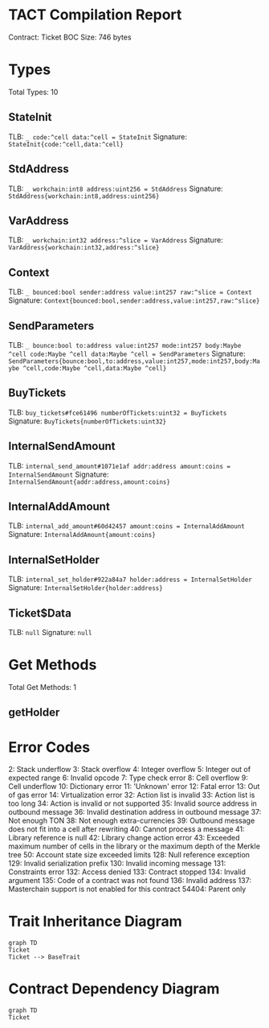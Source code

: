# TACT Compilation Report
Contract: Ticket
BOC Size: 746 bytes

# Types
Total Types: 10

## StateInit
TLB: `_ code:^cell data:^cell = StateInit`
Signature: `StateInit{code:^cell,data:^cell}`

## StdAddress
TLB: `_ workchain:int8 address:uint256 = StdAddress`
Signature: `StdAddress{workchain:int8,address:uint256}`

## VarAddress
TLB: `_ workchain:int32 address:^slice = VarAddress`
Signature: `VarAddress{workchain:int32,address:^slice}`

## Context
TLB: `_ bounced:bool sender:address value:int257 raw:^slice = Context`
Signature: `Context{bounced:bool,sender:address,value:int257,raw:^slice}`

## SendParameters
TLB: `_ bounce:bool to:address value:int257 mode:int257 body:Maybe ^cell code:Maybe ^cell data:Maybe ^cell = SendParameters`
Signature: `SendParameters{bounce:bool,to:address,value:int257,mode:int257,body:Maybe ^cell,code:Maybe ^cell,data:Maybe ^cell}`

## BuyTickets
TLB: `buy_tickets#fce61496 numberOfTickets:uint32 = BuyTickets`
Signature: `BuyTickets{numberOfTickets:uint32}`

## InternalSendAmount
TLB: `internal_send_amount#1071e1af addr:address amount:coins = InternalSendAmount`
Signature: `InternalSendAmount{addr:address,amount:coins}`

## InternalAddAmount
TLB: `internal_add_amount#60d42457 amount:coins = InternalAddAmount`
Signature: `InternalAddAmount{amount:coins}`

## InternalSetHolder
TLB: `internal_set_holder#922a84a7 holder:address = InternalSetHolder`
Signature: `InternalSetHolder{holder:address}`

## Ticket$Data
TLB: `null`
Signature: `null`

# Get Methods
Total Get Methods: 1

## getHolder

# Error Codes
2: Stack underflow
3: Stack overflow
4: Integer overflow
5: Integer out of expected range
6: Invalid opcode
7: Type check error
8: Cell overflow
9: Cell underflow
10: Dictionary error
11: 'Unknown' error
12: Fatal error
13: Out of gas error
14: Virtualization error
32: Action list is invalid
33: Action list is too long
34: Action is invalid or not supported
35: Invalid source address in outbound message
36: Invalid destination address in outbound message
37: Not enough TON
38: Not enough extra-currencies
39: Outbound message does not fit into a cell after rewriting
40: Cannot process a message
41: Library reference is null
42: Library change action error
43: Exceeded maximum number of cells in the library or the maximum depth of the Merkle tree
50: Account state size exceeded limits
128: Null reference exception
129: Invalid serialization prefix
130: Invalid incoming message
131: Constraints error
132: Access denied
133: Contract stopped
134: Invalid argument
135: Code of a contract was not found
136: Invalid address
137: Masterchain support is not enabled for this contract
54404: Parent only

# Trait Inheritance Diagram

```mermaid
graph TD
Ticket
Ticket --> BaseTrait
```

# Contract Dependency Diagram

```mermaid
graph TD
Ticket
```